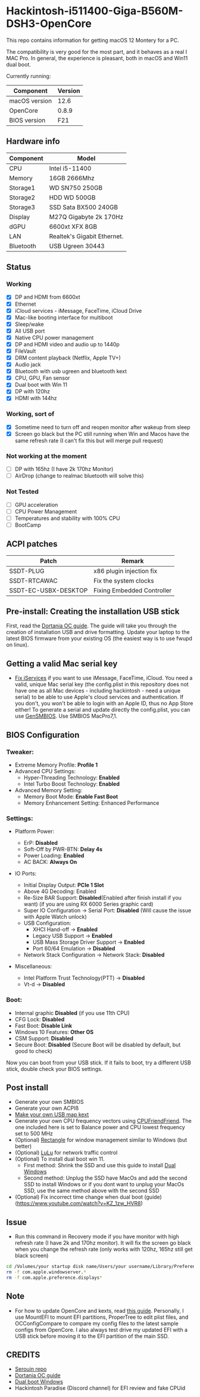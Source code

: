 # Hackintosh-i511400-Giga-B560M-DSH3-OpenCore

This repo contains information for getting macOS 12 Montery for a PC.

The compatibility is very good for the most part, and it behaves as a real I MAC Pro. In general, the experience is pleasant, both in macOS and Win11 dual boot.

Currently running:

| Component     | Version |
| ------------- | ------- |
| macOS version | 12.6    |
| OpenCore      | 0.8.9   |
| BIOS version  | F21     |

## Hardware info

| Component | Model                       |
| --------- | --------------------------- |
| CPU       | Intel i5-11400              |
| Memory    | 16GB 2666Mhz                |
| Storage1  | WD SN750 250GB              |
| Storage2  | HDD WD 500GB                |
| Storage3  | SSD Sata BX500 240GB        |
| Display   | M27Q Gigabyte 2k 170Hz      |
| dGPU      | 6600xt XFX 8GB              |
| LAN       | Realtek's Gigabit Ethernet. |
| Bluetooth | USB Ugreen 30443            |

## Status

### Working

- [x] DP and HDMI from 6600xt
- [x] Ethernet
- [x] iCloud services - iMessage, FaceTime, iCloud Drive
- [x] Mac-like booting interface for multiboot
- [x] Sleep/wake
- [x] All USB port
- [x] Native CPU power management
- [x] DP and HDMI video and audio up to 1440p
- [x] FileVault
- [x] DRM content playback (Netflix, Apple TV+)
- [x] Audio jack
- [x] Bluetooth with usb ugreen and bluetooth kext
- [x] CPU, GPU, Fan sensor
- [x] Dual boot with Win 11
- [x] DP with 120hz
- [x] HDMI with 144hz

### Working, sort of

- [x] Sometime need to turn off and reopen monitor after wakeup from sleep
- [x] Screen go black but the PC still running when Win and Macos have the same refresh rate (I can't fix this but will merge pull request)

### Not working at the moment

- [ ] DP with 165hz (I have 2k 170hz Monitor)
- [ ] AirDrop (change to realmac bluetooth will solve this)

### Not Tested

- [ ] GPU acceleration
- [ ] CPU Power Management
- [ ] Temperatures and stability with 100% CPU
- [ ] BootCamp

## ACPI patches

| Patch                | Remark                    |
| -------------------- | ------------------------- |
| SSDT-PLUG            | x86 plugin injection fix  |
| SSDT-RTCAWAC         | Fix the system clocks     |
| SSDT-EC-USBX-DESKTOP | Fixing Embedded Controller|

## Pre-install: Creating the installation USB stick

First, read the [Dortania OC guide](https://dortania.github.io/OpenCore-Install-Guide/). The guide will take you through the creation of installation USB and drive formatting. Update your laptop to the latest BIOS firmware from your existing OS (the easiest way is to use fwupd on linux).

## Getting a valid Mac serial key

- [Fix iServices](https://dortania.github.io/OpenCore-Post-Install/universal/iservices.html#generate-a-new-serial) if you want to use iMessage, FaceTime, iCloud. You need a valid, unique Mac serial key (the config.plist in this repository does not have one as all Mac devices - including hackintosh - need a unique serial) to be able to use Apple's cloud services and authentication. If you don't, you won't be able to login with an Apple ID, thus no App Store either! To generate a serial and update directly the config.plist, you can use [GenSMBIOS](https://github.com/corpnewt/GenSMBIOS). Use SMBIOS MacPro7,1.

## BIOS Configuration

### Tweaker:

- Extreme Memory Profile: **Profile 1**
- Advanced CPU Settings:
  - Hyper-Threading Technology: **Enabled**
  - Intel Turbo Boost Technology: **Enabled**
- Advanced Memory Setting:
  - Memory Boot Mode: **Enable Fast Boot**
  - Memory Enhancement Setting: Enhanced Performance

### Settings:

- Platform Power:

  - ErP: **Disabled**

  * Soft-Off by PWR-BTN: **Delay 4s**
  * Power Loading: **Enabled**
  * AC BACK: **Always On**

- IO Ports:
  - Initial Display Output: **PCIe 1 Slot**
  - Above 4G Decoding: Enabled
  - Re-Size BAR Support: **Disabled**(Enabled after finish install if you want) (if you are using RX 6000 Series graphic card)
  - Super IO Configuration → Serial Port: **Disabled** (Will cause the issue with Apple Watch unlock)
  - USB Configuration:
    - XHCI Hand-off → **Enabled**
    - Legacy USB Support → **Enabled**
    - USB Mass Storage Driver Support → **Enabled**
    - Port 60/64 Emulation → **Disabled**
  - Network Stack Configuration → Network Stack: **Disabled**
- Miscellaneous:
  - Intel Platform Trust Technology(PTT) → **Disabled**
  - Vt-d → **Disabled**

### Boot:

- Internal graphic **Disabled** (if you use 11th CPU)
- CFG Lock: **Disabled**
- Fast Boot: **Disable Link**
- Windows 10 Features: **Other OS**
- CSM Support: **Disabled**
- Secure Boot: **Disabled** (Secure Boot will be disabled by default, but good to check)

Now you can boot from your USB stick. If it fails to boot, try a different USB stick, double check your BIOS settings.

## Post install

- Generate your own SMBIOS
- Generate your own ACPIß
- [Make your own USB map kext](https://dortania.github.io/OpenCore-Post-Install/usb/)
- Generate your own CPU frequency vectors using [CPUFriendFriend](https://github.com/corpnewt/CPUFriendFriend). The one included here is set to Balance power and CPU lowest frequency set to 500 MHz
- (Optional) [Rectangle](https://github.com/rxhanson/Rectangle) for window management similar to Windows (but better)
- (Optional) [LuLu](https://github.com/objective-see/LuLu) for network traffic control
- (Optional) To install dual boot win 11.
  - First method: Shrink the SSD and use this guide to install [Dual Windows](https://www.youtube.com/watch?v=ztxHRGdX0Sw)
  - Second method: Unplug the SSD have MacOs and add the second SSD to install Windows or if you dont want to unplug your MacOs SSD, use the same method above with the second SSD
- (Optional) Fix incorrect time change when dual boot (guide)(https://www.youtube.com/watch?v=KZ_1zw_HVR8)

## Issue

- Run this command in Recovery mode if you have monitor with high refresh rate (I have 2k and 170hz monitor). It will fix the screen go black when you change the refresh rate (only works with 120hz, 165hz still get black screen)
```sh
cd /Volumes/your startup disk name/Users/your username/Library/Preferences/ByHost
rm -f com.apple.windowserver.*
rm -f com.apple.preference.displays*
```

## Note

- For how to update OpenCore and kexts, read [this guide](https://dortania.github.io/OpenCore-Post-Install/universal/update.html#_5-boot). Personally, I use MountEFI to mount EFI partitions, ProperTree to edit plist files, and OCConfigCompare to compare my config files to the latest sample configs from OpenCore. I also always test drive my updated EFI with a USB stick before moving it to the EFI partition of the main SSD.

## CREDITS

- [Serouin repo](https://github.com/serouin/b660m-aorus-pro-hackintosh)
- [Dortania OC guide](https://dortania.github.io/OpenCore-Install-Guide/)
- [Dual boot Windows](https://www.youtube.com/watch?v=ztxHRGdX0Sw)
- Hackintosh Paradise (Discord channel) for EFI review and fake CPUid

